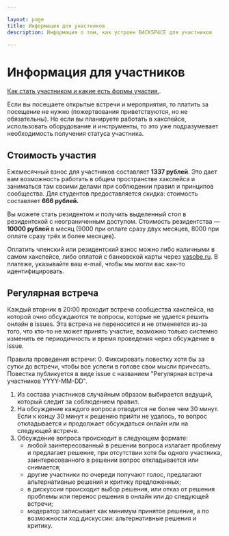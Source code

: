 ```yaml
---

layout: page
title: Информация для участников
description: Информация о том, как устроен B4CKSP4CE для участников

---
```

# Информация для участников

[Как стать участником и какие есть формы участия.](/evaluation).

Если вы посещаете открытые встречи и мероприятия, то платить за посещение не нужно (пожертвования приветствуются, но не обязательны). Но если вы планируете работать в хакспейсе, использовать оборудование и инструменты, то это уже подразумевает необходимость получения статуса участника.

## Стоимость участия
Ежемесячный взнос для участников составляет **1337 рублей**. Это дает вам возможность работать в общем пространстве хакспейса и заниматься там своими делами при соблюдении правил и принципов сообщества. 
Для студентов предоставляется скидка: стоимость составляет **666 рублей.**

Вы можете стать резидентом и получить выделенный стол в резидентской с неограниченным доступом. Cтоимость резидентства — **10000 рублей** в месяц (9000 при оплате сразу двух месяцев, 8000 при оплате сразу трёх и более месяцев).

Оплатить членский или резидентский взнос можно либо наличными в самом хакспейсе, либо оплатой с банковской карты через [yasobe.ru](https://yasobe.ru/na/b4cksp4ce). В платеже, указывайте ваш e-mail, чтобы мы могли вас как-то идентифицировать.

## Регулярная встреча
Каждый вторник в 20:00 проходит встреча сообщества хакспейса, на которой очно обсуждаются те вопросы, которые не удается решить онлайн в issues. Эта встреча не переносится и не отменяется из-за того, что кто-то не может принять участие, возможно только системно изменить ее периодичность и время проведения через обсуждение в issue.

Правила проведения встречи:
0. Фиксировать повестку хотя бы за сутки до встречи, чтобы все успели в голове свои мысли причесать. Повестка публикуется в виде issue с названием "Регулярная встреча участников YYYY-MM-DD".
1. Из состава участников случайным образом выбирается ведущий, который следит за соблюдением правил.
2. На обсуждение каждого вопроса отводится не более чем 30 минут. Если к концу 30 минут к решению прийти не удалось, то вопрос откладывается и продолжает обсуждаться онлайн или на следующей встрече.
3. Обсуждение вопроса происходит в следующем формате:
    - любой заинтересованный в решении вопроса излагает проблему и предлагает решение, при отсутствии хотя бы одного участника, заинтересованного в решении вопрос откладывается или снимается;
    - другие участники по очереди получают голос, предлагают альтернативные решения и критику предложенных;
    - в дискуссии происходит выбор решения, или отказ от решения проблемы или перенос решения в онлайн или до следующей встречи;
    - модератор записывает как минимум принятое решение, а по возможности ход дискуссии: альтернативные решения и критику.
